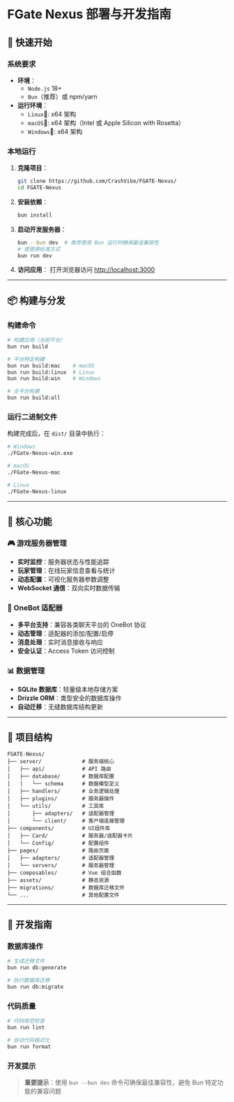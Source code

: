 
# FGate Nexus 部署与开发指南

## 🚀 快速开始

### 系统要求

- **环境**：
  - `Node.js` 18+
  - `Bun`（推荐）或 npm/yarn
- **运行环境**：
  - `Linux`🐧: x64 架构
  - `macOS`🍎: x64 架构（Intel 或 Apple Silicon with Rosetta）
  - `Windows`🚜: x64 架构

### 本地运行

1. **克隆项目**：

   ```bash
   git clone https://github.com/CrashVibe/FGATE-Nexus/
   cd FGATE-Nexus
   ```

2. **安装依赖**：

   ```bash
   bun install
   ```

3. **启动开发服务器**：

   ```bash
   bun --bun dev  # 推荐使用 Bun 运行时确保最佳兼容性
   # 或使用标准方式
   bun run dev
   ```

4. **访问应用**：
   打开浏览器访问 [http://localhost:3000](http://localhost:3000)

---

## 📦 构建与分发

### 构建命令

```bash
# 构建应用（当前平台）
bun run build

# 平台特定构建
bun run build:mac    # macOS
bun run build:linux  # Linux
bun run build:win    # Windows

# 全平台构建
bun run build:all
```

### 运行二进制文件

构建完成后，在 `dist/` 目录中执行：

```bash
# Windows
./FGate-Nexus-win.exe

# macOS
./FGate-Nexus-mac

# Linux
./FGate-Nexus-linux
```

---

## 🎯 核心功能

### 🎮 游戏服务器管理

- **实时监控**：服务器状态与性能追踪
- **玩家管理**：在线玩家信息查看与统计
- **动态配置**：可视化服务器参数调整
- **WebSocket 通信**：双向实时数据传输

### 🤖 OneBot 适配器

- **多平台支持**：兼容各类聊天平台的 OneBot 协议
- **动态管理**：适配器的添加/配置/启停
- **消息处理**：实时消息接收与响应
- **安全认证**：Access Token 访问控制

### 📊 数据管理

- **SQLite 数据库**：轻量级本地存储方案
- **Drizzle ORM**：类型安全的数据库操作
- **自动迁移**：无缝数据库结构更新

---

## 📁 项目结构

```text
FGATE-Nexus/
├── server/             # 服务端核心
│   ├── api/            # API 路由
│   ├── database/       # 数据库配置
│   │   └── schema      # 数据模型定义
│   ├── handlers/       # 业务逻辑处理
│   ├── plugins/        # 服务器插件
│   └── utils/          # 工具库
│       ├── adapters/   # 适配器管理
│       └── client/     # 客户端连接管理
├── components/         # UI组件库
│   ├── Card/           # 服务器/适配器卡片
│   └── Config/         # 配置组件
├── pages/              # 路由页面
│   ├── adapters/       # 适配器管理
│   └── servers/        # 服务器管理
├── composables/        # Vue 组合函数
├── assets/             # 静态资源
├── migrations/         # 数据库迁移文件
└── ...                 # 其他配置文件
```

---

## 🔧 开发指南

### 数据库操作

```bash
# 生成迁移文件
bun run db:generate

# 执行数据库迁移
bun run db:migrate
```

### 代码质量

```bash
# 代码规范检查
bun run lint

# 自动代码格式化
bun run format
```

### 开发提示
>
> **重要提示**：使用 `bun --bun dev` 命令可确保最佳兼容性，避免 Bun 特定功能的兼容问题
